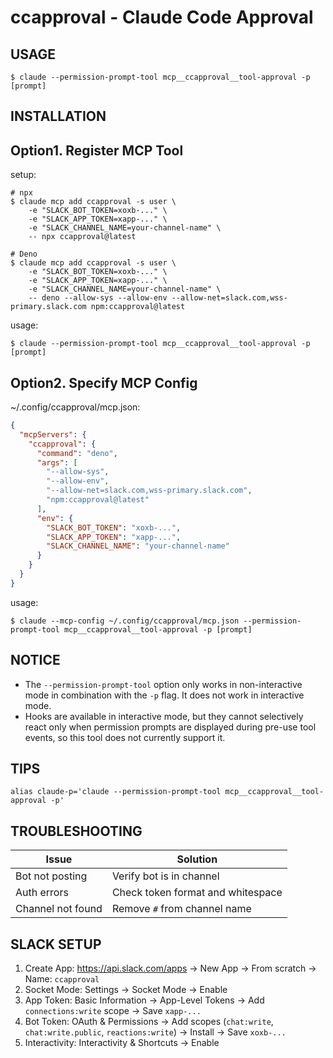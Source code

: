 # ccapproval - Claude Code Approval

## USAGE

```shell
$ claude --permission-prompt-tool mcp__ccapproval__tool-approval -p [prompt]
```

## INSTALLATION

## Option1. Register MCP Tool

setup:
```shell
# npx
$ claude mcp add ccapproval -s user \
	-e "SLACK_BOT_TOKEN=xoxb-..." \
	-e "SLACK_APP_TOKEN=xapp-..." \
	-e "SLACK_CHANNEL_NAME=your-channel-name" \
	-- npx ccapproval@latest

# Deno
$ claude mcp add ccapproval -s user \
	-e "SLACK_BOT_TOKEN=xoxb-..." \
	-e "SLACK_APP_TOKEN=xapp-..." \
	-e "SLACK_CHANNEL_NAME=your-channel-name" \
	-- deno --allow-sys --allow-env --allow-net=slack.com,wss-primary.slack.com npm:ccapproval@latest
```

usage:
```shell
$ claude --permission-prompt-tool mcp__ccapproval__tool-approval -p [prompt]
```

## Option2. Specify MCP Config

~/.config/ccapproval/mcp.json:
```json
{
  "mcpServers": {
    "ccapproval": {
      "command": "deno",
      "args": [
        "--allow-sys",
        "--allow-env",
        "--allow-net=slack.com,wss-primary.slack.com",
        "npm:ccapproval@latest"
      ],
      "env": {
        "SLACK_BOT_TOKEN": "xoxb-...",
        "SLACK_APP_TOKEN": "xapp-...",
        "SLACK_CHANNEL_NAME": "your-channel-name"
      }
    }
  }
}
```

usage:
```
$ claude --mcp-config ~/.config/ccapproval/mcp.json --permission-prompt-tool mcp__ccapproval__tool-approval -p [prompt]
```

## NOTICE

- The `--permission-prompt-tool` option only works in non-interactive mode in combination with the `-p` flag. It does not work in interactive mode.
- Hooks are available in interactive mode, but they cannot selectively react only when permission prompts are displayed during pre-use tool events, so this tool does not currently support it.

## TIPS

```shell
alias claude-p='claude --permission-prompt-tool mcp__ccapproval__tool-approval -p'
```

## TROUBLESHOOTING

| Issue | Solution |
|-------|----------|
| Bot not posting | Verify bot is in channel |
| Auth errors | Check token format and whitespace |
| Channel not found | Remove `#` from channel name |

## SLACK SETUP

1. Create App: https://api.slack.com/apps → New App → From scratch → Name: `ccapproval`
2. Socket Mode: Settings → Socket Mode → Enable
3. App Token: Basic Information → App-Level Tokens → Add `connections:write` scope → Save `xapp-...`
4. Bot Token: OAuth & Permissions → Add scopes (`chat:write`, `chat:write.public`, `reactions:write`) → Install → Save `xoxb-...`
5. Interactivity: Interactivity & Shortcuts → Enable

